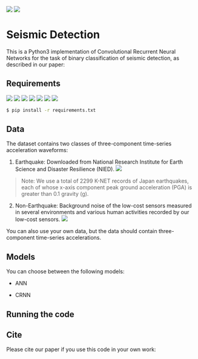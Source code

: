 ![](https://img.shields.io/badge/license-GPL--3.0-blue)
[![](https://img.shields.io/badge/Python-3.7.2-green)](https://www.python.org/downloads/release/python-372/)

# Seismic Detection

This is a Python3 implementation of Convolutional Recurrent Neural Networks for the task of binary classification of seismic detection, as described in our paper:



## Requirements
<!---*tensorflow (1.14)--> 
<!---* Keras (2.2.4)--> 
<!---* scikit-learn (0.21.2)--> 
<!---* pandas (0.24.1)--> 
<!---* numpy (1.16.1)--> 
<!---* obspy (1.1.1)--> 
<!---* matplotlib (3.0.3)--> 


[![](https://img.shields.io/badge/tensorflow-1.14-green)](https://www.tensorflow.org/)
[![](https://img.shields.io/badge/Keras-2.2.4-green)](https://keras.io/)
[![](https://img.shields.io/badge/scikit--learn-0.21.2-green)](https://scikit-learn.org/stable/index.html)
[![](https://img.shields.io/badge/pandas-0.24.1-green)](https://pandas.pydata.org/pandas-docs/stable/index.html)
[![](https://img.shields.io/badge/numpy-1.16.1-green)](https://numpy.org/devdocs/index.html)
[![](https://img.shields.io/badge/obspy-1.1.1-green)](https://docs.obspy.org/)
[![](https://img.shields.io/badge/matplotlib-3.0.3-green)](https://matplotlib.org/3.0.3/index.html)

```bash
$ pip install -r requirements.txt
```


## Data
The dataset contains two classes of three-component time-series acceleration waveforms:
1. Earthquake: Downloaded from National Research Institute for Earth Science and Disaster Resilience (NIED).
    [![](https://img.shields.io/badge/downloads-Earthquake-yellow)](http://www.kyoshin.bosai.go.jp/kyoshin/data/index_en.html)

> Note: We use a total of 2299 K-NET records of Japan earthquakes, each of whose x-axis component peak ground acceleration (PGA) is greater than 0.1 gravity (g).

2. Non-Earthquake: Background noise of the low-cost sensors measured in several environments and various human activities recorded by our low-cost sensors.
    ![](https://img.shields.io/badge/downloads-Non--Earthquake-yellow)

You can also use your own data, but the data should contain three-component time-series accelerations.

## Models

You can choose between the following models: 
* ANN
<!---* CNN--> 
* CRNN

## Running the code


## Cite

Please cite our paper if you use this code in your own work:

```

```

